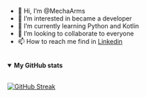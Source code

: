 - 👋 Hi, I’m @MechaArms
- 👀 I’m interested in became a developer
- 🌱 I’m currently learning Python and Kotlin
- 💞️ I’m looking to collaborate to everyone
- 📫 How to reach me find in <a href="https://www.linkedin.com.br/in/romero-mendes-441752190">Linkedin</a>

<!---
MechaArms/MechaArms is a ✨ special ✨ repository because its `README.md` (this file) appears on your GitHub profile.
You can click the Preview link to take a look at your changes.
--->

<br>

 <details open>
  <summary>
    <strong>My GitHub stats</strong> 
  </summary>
 <br>

[![GitHub Streak](http://github-readme-streak-stats.herokuapp.com?user=MechaArms)](https://git.io/streak-stats)
